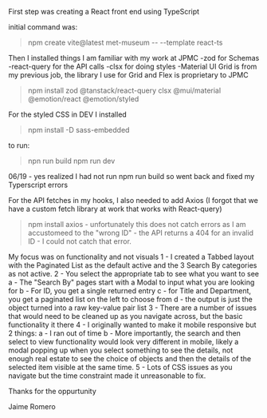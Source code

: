 First step was creating a React front end using TypeScript

initial command was:
>npm create vite@latest met-museum -- --template react-ts

Then I installed things I am familiar with my work at JPMC
-zod for Schemas
-react-query for the API calls
-clsx for doing styles
-Material UI Grid is from my previous job, the library I use
 for Grid and Flex is proprietary to JPMC

>npm install zod @tanstack/react-query clsx @mui/material @emotion/react @emotion/styled

For the styled CSS in DEV I installed
>npm install -D sass-embedded

to run:
>npn run build
>npm run dev

06/19 - yes realized I had not run npm run build so went back and fixed my Typerscript errors

For the API fetches in my hooks, I also needed to add Axios (I forgot that we have a custom fetch library at work
 that works with React-query)
>npm install axios - unfortunately this does not catch errors as I am accustomeed to the "wrong ID" - the API returns
 a 404 for an invalid ID - I could not catch that error.

My focus was on functionality and not visuals
1 - I created a Tabbed layout with the Paginated List as the default active and the 3 Search By categories as not active.
2 - You select the appropriate tab to see what you want to see
    a - The "Search By" pages start with a Modal to input what you are looking for
    b - For ID, you get a single returned entry
    c - for Title and Department, you get a paginated list on the left to choose from
    d - the output is just the object turned into a raw key-value pair list
3 - There are a number of issues that would need to be cleaned up as you navigate across, but the basic functionality it there
4 - I originally wanted to make it mobile responsive but 2 things:
    a - I ran out of time
    b - More importantly, the search and then select to view functionality would look very different in mobile, 
        likely a modal popping up when you select something to see the details, not enough real estate to see the choice
        of objects and then the details of the selected item visible at the same time.
5 - Lots of CSS issues as you navigate but the time constraint made it unreasonable to fix. 

Thanks for the oppurtunity

Jaime Romero

